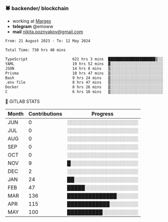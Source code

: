 ### 🕷 backender/ blockchain
- working at [Margex](https://margex.com/en)
- **telegram** @emoww
- **mail** nikita.poznyakov@gmail.com

<!--START_SECTION:waka-->

```txt
From: 21 August 2023 - To: 12 May 2024

Total Time: 730 hrs 40 mins

TypeScript                    621 hrs 3 mins  █████████████████████▒░░░   84.97 %
YAML                          19 hrs 52 mins  ▓░░░░░░░░░░░░░░░░░░░░░░░░   02.72 %
JSON                          14 hrs 8 mins   ▒░░░░░░░░░░░░░░░░░░░░░░░░   01.93 %
Prisma                        10 hrs 47 mins  ▒░░░░░░░░░░░░░░░░░░░░░░░░   01.48 %
Bash                          9 hrs 24 mins   ▒░░░░░░░░░░░░░░░░░░░░░░░░   01.29 %
.env file                     8 hrs 47 mins   ▒░░░░░░░░░░░░░░░░░░░░░░░░   01.20 %
Docker                        8 hrs 26 mins   ▒░░░░░░░░░░░░░░░░░░░░░░░░   01.15 %
C                             6 hrs 10 mins   ▒░░░░░░░░░░░░░░░░░░░░░░░░   00.84 %
```

<!--END_SECTION:waka-->


🦊 GITLAB STATS

<!--START_SECTION:emo-gitlab-->
| Month | Contributions | Progress | 
|-------|---------------|---------------------------|
|JUN|0  |░░░░░░░░░░░░░░░░░░░░|
|JUL|0  |░░░░░░░░░░░░░░░░░░░░|
|AUG|0  |░░░░░░░░░░░░░░░░░░░░|
|SEP|0  |░░░░░░░░░░░░░░░░░░░░|
|OCT|0  |░░░░░░░░░░░░░░░░░░░░|
|NOV|9  |█░░░░░░░░░░░░░░░░░░░|
|DEC|2  |░░░░░░░░░░░░░░░░░░░░|
|JAN|24 |██░░░░░░░░░░░░░░░░░░|
|FEB|47 |█████░░░░░░░░░░░░░░░|
|MAR|136|██████████████░░░░░░|
|APR|115|████████████░░░░░░░░|
|MAY|100|██████████░░░░░░░░░░|

<!--END_SECTION:emo-gitlab-->



